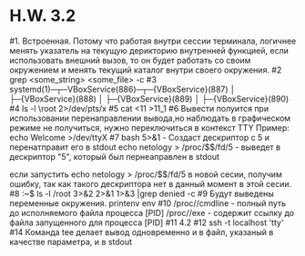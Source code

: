 # H.W. 3.2
#1.
Встроенная.
Потому что работая внутри сессии терминала, логичнее менять указатель на текущую дерикторию
внутренней функцией, если использовать внешний вызов, то он будет работать со своим окружением
и менять текущий каталог внутри своего окружения.
#2
grep <some_string> <some_file> -c
#3
systemd(1)─┬─VBoxService(886)─┬─{VBoxService}(887)
           │                  ├─{VBoxService}(888)
           │                  ├─{VBoxService}(889)
           │                  ├─{VBoxService}(890)
#4
ls -l \root 2>/dev/pts/x
#5
cat <11 >11_1
#6
Вывести полуится при использовании перенаправлении вывода,но наблюдать
в графическом режиме не получиться, нужно переключиться в контекст TTY 
Пример:
echo Welcome >/dev/ttyX
#7
bash 5>&1 - Создаст дескриптор с 5 и перенатправит его в stdout
echo netology > /proc/$$/fd/5 - выведет в дескриптор "5", который был пернеаправлен в stdout

если запустить echo netology > /proc/$$/fd/5 в новой сесии, получим ошибку,
так как такого дескриптора нет в данный момент в этой сесии.
#8
:~$ ls -l /root 3>&2 2>&1 1>&3 |grep denied -c
#9
Будут выведены переменные окружения.
printenv
env
#10
/proc/<PID>/cmdline - полный путь до исполняемого файла процесса [PID]
/proc/<PID>/exe - содержит ссылку до файла запущенного для процесса [PID]
#11
4.2
#12
ssh -t localhost 'tty'
#14
Команда tee делает вывод одновременно и в файл, указаный в качестве параметра, и в stdout